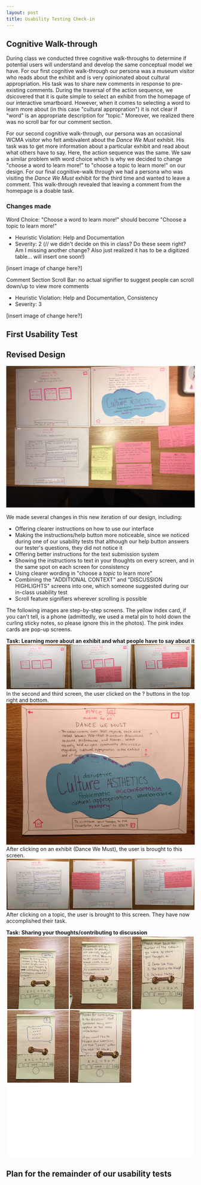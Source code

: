 ```yaml
---
layout: post
title: Usability Testing Check-in 
---
```


## Cognitive Walk-through 
During class we conducted three cognitive walk-throughs to determine if potential users will understand and develop the same conceptual model we have. For our first cognitive walk-through our persona was a museum visitor who reads about the exhibit and is very opinionated about cultural appropriation. His task was to share new comments in response to pre-existing comments. During the traversal of the action sequence, we dsicovered that it is quite simple to select an exhibit from the homepage of our interactive smartboard. However, when it comes to selecting a word to learn more about (in this case "cultural appropration") it is not clear if "word" is an appropriate description for "topic." Moreover, we realized there was no scroll bar for our comment section. 

For our second cognitive walk-through, our persona was an occasional WCMA visitor who felt ambivalent about the *Dance We Must* exhibit. His task was to get more information about a particular exhibit and read about what others have to say. Here, the action sequence was the same. We saw a similar problem with word choice which is why we decided to change "choose a word to learn more!" to "choose a topic to learn more!" on our design. For our final cognitive-walk through we had a persona who was visiting the *Dance We Must* exhibit for the third time and wanted to leave a comment. This walk-through revealed that leaving a comment from the homepage is a doable task.

### Changes made  
Word Choice: "Choose a word to learn more!" should become "Choose a topic to learn more!"
* Heuristic Violation: Help and Documentation 
* Severity: 2 (// we didn't decide on this in class? Do these seem right? Am I missing another change? Also just realized it has to be a digitized table... will insert one soon!) 

[insert image of change here?] 

Comment Section Scroll Bar: no actual signifier to suggest people can scroll down/up to view more comments
* Heuristic Violation: Help and Documentation, Consistency 
* Severity: 3 

[insert image of change here?] 

 
## First Usability Test


## Revised Design 
![Redesign Overview](/img/overview.jpg)

We made several changes in this new iteration of our design, including:
* Offering clearer instructions on how to use our interface
* Making the instructions/help button more noticeable, since we noticed during one of our usability tests that although our help button answers our tester's questions, they did not notice it
* Offering better instructions for the text submission system
* Showing the instructions to text in your thoughts on every screen, and in the same spot on each screen for consistency
* Using clearer wording in "choose a *topic* to learn more"
* Combining the "ADDITIONAL CONTEXT" and "DISCUSSION HIGHLIGHTS" screens into one, which someone suggested during our in-class usability test
* Scroll feature signifiers wherever scrolling is possible

The following images are step-by-step screens. The yellow index card, if you can't tell, is a phone (admittedly, we used a metal pin to hold down the curling sticky notes, so please ignore this in the photos). The pink index cards are pop-up screens.

**Task: Learning more about an exhibit and what people have to say about it**
![Home Screens](/img/home.jpg)
In the second and third screen, the user clicked on the ? buttons in the top right and bottom.
![Exhibit Screen](/img/exhibit.jpg)
After clicking on an exhibit (Dance We Must), the user is brought to this screen.
![Discussion and Context Screens](/img/discussion_and_context.jpg)
After clicking on a topic, the user is brought to this screen. They have now accomplished their task.

**Task: Sharing your thoughts/contributing to discussion**
![Text Message Prompts](/img/phone_screens.jpg)

## Plan for the remainder of our usability tests

